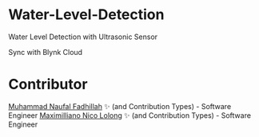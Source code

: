 # Water-Level-Detection
Water Level Detection with Ultrasonic Sensor

Sync with Blynk Cloud


# Contributor
[Muhammad Naufal Fadhillah](https://github.com/nauhalf) ✨ (and Contribution Types)  - Software Engineer
[Maximilliano Nico Lolong](https://github.com/MaximillianoNico) ✨ (and Contribution Types)  - Software Engineer